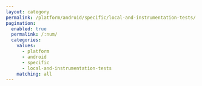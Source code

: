 ```yaml
---
layout: category
permalink: /platform/android/specific/local-and-instrumentation-tests/
pagination: 
  enabled: true
  permalink: /:num/
  categories:
    values:
      - platform
      - android
      - specific
      - local-and-instrumentation-tests
    matching: all
---
```


